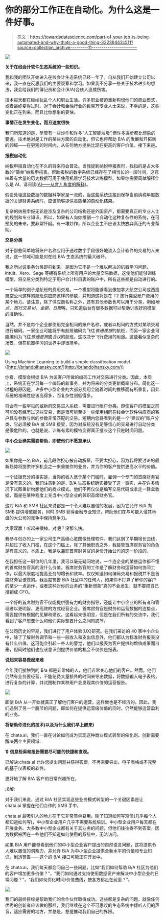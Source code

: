 # 你的部分工作正在自动化。为什么这是一件好事。

> 原文：<https://towardsdatascience.com/part-of-your-job-is-being-automated-and-why-thats-a-good-thing-32238443c511?source=collection_archive---------11----------------------->

![](img/7557ca7de3f0bad7ec7863c945912109.png)

**关于在线会计软件生态系统的一些知识。**

我和我的团队开始进入在线会计生态系统已经一年了。自从我们开始建立公司以来，我一直在反思我们的主要观察和学习。如果我不分享一些关于技术进步的想法，我会给我们的簿记员和会计(B/A)合伙人造成伤害。

技术每天都在继续扰乱个人和职业生活。许多职业被迫重新构想他们的商业模式，或者最终变得过时。对于会计和金融行业的数百万专业人士来说，不幸的是，这些变化正在到来，而且比你想象的要快。

**事情正在发生变化，而且速度很快**

我们所知道的是，尽管有一些炒作和许多“人工智能垃圾”,但许多进步都比想象的要远。技术绝对是工作的某些方面的自动化，但它也将帮助 B/A 的发展和开拓新的领域——在更短的时间内，从任何地方提供比现在更高的客户价值。接下来是。

**报税自动化**

纳税申报自动化在不久的将来将会普及。当我提到纳税申报表时，我指的是占大多数的“简单”纳税申报表。帮助报税的数字系统已经存在了相当长的一段时间，这意味着有大量的历史数据可用于使用机器学习技术训练模型。如果你需要简单解释什么是 AI，请阅读([AI——从育儿角度的解释](/ai-an-explanation-from-a-parenting-perspective-59d0a7d53f29))。

假设处理这些数据的数据科学家是一流的，当这些系统连接到保存当前纳税年度数据的关键财务系统时，应该能够提供高质量的自动化结果。

复杂的纳税申报无论是涉及复杂的公司结构还是外国资产，都需要真正的专业人士的规划和专业知识。所以，如果有人向你推销一个自动化这种复杂性的系统，在可预见的未来，要非常怀疑。有一堆炒作，所以企业主不应该太快放弃真正的专业帮助。

**交易分类**

对于那些简单地将账户名称应用于通过数字手段很好地流入会计软件的交易的人来说，这一领域可能是对在线 B/A 生态系统的最大破坏。

我之所以说事务分类即将到来，是因为它不是一个难以解决的机器学习问题。Intuit、Xero、Sage 等拥有系统上所有用户的大量交易数据，这使他们能够训练模型，将交易分类到特定于用户会计科目表的账户中，所有这些都是自动进行的。

一个简单的例子是航班的费用交易。一个模型将能够看到像加拿大航空公司或西捷航空公司这样的航班供应商这样的参数，并知道这将是在 T2 旅行类型账户费用的某个地方。请注意，除了供应商名称之外，还有其他参数也可以用于分类，例如*地点*、*银行交易 id*、*金额、日期*等。只知道后台有很多数据可以帮助训练好的模型的准确性。

当然，并不是每个企业都使用完全相同的账户名称，或者以相同的方式对某项交易进行编码。一家企业可能将所有航班编码为飞往*普通差旅*的航班，而另一家企业可能编码为飞往*普通差旅*或*会议*的航班，这取决于飞行费用的用途。这些看似复杂的场景，但在机器学习的世界中却很简单。

![](img/453eaf8d6f58e39888b07e428d82e6ac.png)

Using Machine Learning to build a simple classification model ([http://briandolhansky.com/](http://briandolhansky.com/))

你看，模型会根据 B/A 为该客户所做的编码工作对交易进行分类。因此，本质上，系统正在学习每一个编码的新事务，并为将来的分类更新概率分布。简化这一过程的原因是，许多中小型企业的大部分费用会随着时间的推移而有所重复，因此系统的准确性应该高得多，而复杂性则低得多。

将会有一些罕见的或新的交易进入系统，需要进行账户分类。即使客户的模型之前可能没有经历过这些交易，但是很可能至少一些使用相同在线会计软件供应商的客户具有参数与新的参数非常匹配的交易。短期内您将看到的是一个“建议的”账户分类，它必须被 B/A 或 SMB 接受，因为对系统没有足够信心的交易进行自动分类是很危险的。也就是说，训练有素的模特变得真正擅长这个只是时间问题。

**中小企业确实需要帮助，即使他们不愿意承认**

![](img/99380ab46d49a9594a505fa9e457ec78.png)

如果你是一名 B/A，前几段你担心被自动解雇，不要太担心，因为我将要讨论的最新趋势将提供许多机会之一来重塑你的业务，并为你的客户提供更高水平的价值。

一个证据充分的事实是，当你的收入低于某个门槛时，雇佣一个专门的首席财务官是没有意义的。我们注意到的是，B/A 生态系统确实接受了这一事实，并在许多情况下试图重新构想他们的商业模式。他们不再仅仅是编写交易代码或拿走一鞋盒收据，而是在某种程度上充当中小型企业的兼职首席财务官。

这对 B/A 和 SMB 社区来说都是一个令人难以置信的发展，因为它允许 B/A 向 SMB 提供增值服务，同时 SMB 获得金融专业知识，帮助他们在与可能入侵其地盘的大公司的竞争中保持竞争力。

大家双赢！听起来很棒，对吧？没那么快。

我参与创办的上一家公司生产高级心脏图像处理软件。我们达到了早期增长曲线，并超过了收入门槛，在这个门槛上，除了其他职责之外，我接管首席财务官的角色是有意义的。本质上，我是以兼职首席财务官的身份开始公司的这一阶段的。

在我担任这一职位的几年里，我可以毫无疑问地说，一个连企业的某些运作都不懂的首席财务官真的没什么价值。首席财务官的工作是了解财务和运营如何协同工作，以最大限度地提高业务的增长和效率。仅仅知道如何编码交易和报税并不是首席财务官该做的。我高度警告 B/A 社区中的任何人，如果你不打算了解你的客户的至少一点运作，或者这种对你的业务的“重新想象”真的不会发生，就不要把自己推销成 CFO。

一个好的首席财务官不仅能提供强有力的财务指导，还能让中小企业的所有者和管理者以更明智、更高效的方式经营企业。首席财务官是财务和运营数据的连接点，需要提供有根据的见解和建议。这看起来很明显，但是在我们所有的交流中，我们看到了客户想要什么和他们实际想要什么之间的脱节。

在公司历史的早期，我们进行了用户体验(UX)研究。在我们采访的 40 家中小企业中，除了了解财务调节和一些一般收入和支出信息外，他们都认为标准财务报表没有什么价值。这可能会引起一些人的警觉，他们以报表为客户提供的增值成果而自豪，但同时他们也应该意识到提供价值的机会不仅仅是报表。

**说起来容易做起来难**

今年我们接触到的 B/a 都是非常棒的人，他们非常关心他们的客户。然而，他们仍然有业务要经营，不能花费大量额外的时间来导出数据，将数据输入电子表格，进行复杂的计算，并试图制作某种用户会发现其价值的运营报告。

![](img/8c1b82b6e801127ece46ea6656b42e5a.png)

即使 B/A 从一开始就真正了解他们客户的运营，这样做也是不经济的。因此，我们遇到了另一个脱节的问题，即如何在提供运营级价值的同时，仍然能够运营盈利的业务。

**将帮助你进化的技术(以及为什么我们早上醒来)**

在 chata.ai，我们一直在讨论如何成为实现这种商业模式转型的催化剂。创新需要解决两个主要领域:

**1)** **信息检索和报告需要尽可能的快捷和直观。**

已解决:chata.ai 允许您提出问题并获得答案，不再需要导出、电子表格或不完整的基于仪表板的软件。

更好地了解 B/A 客户的日常兴趣所在。

求解:

对于我们来说，通过 B/A 社区实现这些业务模式转型的一个关键因素是让 chata.ai 掌握在他们合作的 SMB 手中。

chata.ai 最吸引人的地方在于它非常简单易用。除了知道如何写短信(几乎每个人都知道如何写)，中小型企业用户几乎不需要系统培训。中小型企业用户每天都在开展业务。大多数中小型企业都有关于其业务的问题，但他们往往得不到答案，因为数据被困在一些他们不知道如何使用的系统中，无法访问。

如果 B/A 用户能够看到他们的中小型企业客户提出的自然语言问题，这将提供令人难以置信的洞察力，并允许 B/A 为中小型企业提供全新水平的价值和专业知识。剧透警告——这个的 B/A 接口可能正在开发中。

在 chata.ai，我们每天都会问自己一些问题，比如“我们如何帮助 B/A 社区为他们的客户增加更多价值？”，“我们如何通过支持使用数据资产来解决中小型企业的日常问题？”，“我们如何优化时间/价值曲线，使各方都走在前面？”。

![](img/424aa1e93cdeb0e04bcf1562b1a9d2d0.png)

我们的最终目标是帮助我们的合作伙伴取得成功。这些都是复杂的问题，就像任何优秀的创新者应该做的那样，我们继续在这个不可思议的生态系统中倾听人们的声音，适应需要的地方，并总是，总是推动我们自己的界限。